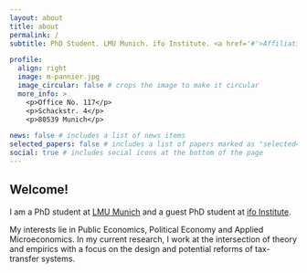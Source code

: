 ```yaml
---
layout: about
title: about
permalink: /
subtitle: PhD Student. LMU Munich. ifo Institute. <a href='#'>Affiliations</a>.

profile:
  align: right
  image: m-pannier.jpg
  image_circular: false # crops the image to make it circular
  more_info: >
    <p>Office No. 117</p>
    <p>Schackstr. 4</p>
    <p>80539 Munich</p>

news: false # includes a list of news items
selected_papers: false # includes a list of papers marked as "selected={true}"
social: true # includes social icons at the bottom of the page
---
```


## Welcome!

I am a PhD student at [LMU Munich](https://www.econ.lmu.de/en/) and a guest PhD student at [ifo Institute](https://www.ifo.de/en). 

My interests lie in Public Economics, Political Economy and Applied Microeconomics. In my current research, I work at the intersection of theory and empirics with a focus on the design and potential reforms of tax-transfer systems.
